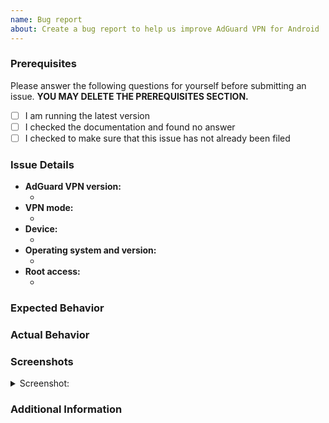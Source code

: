 ```yaml
---
name: Bug report
about: Create a bug report to help us improve AdGuard VPN for Android
---
```


### Prerequisites

Please answer the following questions for yourself before submitting an issue. **YOU MAY DELETE THE PREREQUISITES SECTION.**

- [ ] I am running the latest version
- [ ] I checked the documentation and found no answer
- [ ] I checked to make sure that this issue has not already been filed

### Issue Details

<!--- Please include all relevant details about the environment you experienced the bug in -->

- **AdGuard VPN version:**
  - <!-- (e.g. v1.0.0) -->
- **VPN mode:**
  - <!-- (e.g. Local VPN / SOCKS5) -->
- **Device:**
  - <!-- (e.g. Google Pixel 3 XL) -->
- **Operating system and version:**
  - <!-- (e.g. Android 7.1.2) -->
- **Root access:**
  - <!-- (e.g. Yes / No) -->

### Expected Behavior

<!-- A clear and concise description of what you expected to happen. -->

### Actual Behavior

<!-- A clear and concise description of what actually happened. -->

### Screenshots

<!-- If applicable, add screenshots to help explain your problem. -->

<details><summary>Screenshot:</summary>

<!--- drag and drop, upload or paste your screenshot to this area-->

</details>

### Additional Information

<!-- Add any other context about the problem here. -->